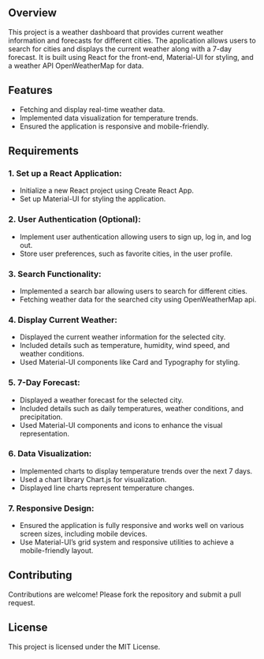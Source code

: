 ## Overview
This project is a weather dashboard that provides current weather information and forecasts for different cities. The application allows users to search for cities and displays the current weather along with a 7-day forecast. It is built using React for the front-end, Material-UI for styling, and a weather API OpenWeatherMap for data.

## Features
- Fetching and display real-time weather data.
- Implemented data visualization for temperature trends.
- Ensured the application is responsive and mobile-friendly.

## Requirements

### 1. Set up a React Application:
- Initialize a new React project using Create React App.
- Set up Material-UI for styling the application.

### 2. User Authentication (Optional):
- Implement user authentication allowing users to sign up, log in, and log out.
- Store user preferences, such as favorite cities, in the user profile.

### 3. Search Functionality:
- Implemented a search bar allowing users to search for different cities.
- Fetching weather data for the searched city using  OpenWeatherMap api.

### 4. Display Current Weather:
- Displayed the current weather information for the selected city.
- Included details such as temperature, humidity, wind speed, and weather conditions.
- Used Material-UI components like Card and Typography for styling.

### 5. 7-Day Forecast:
- Displayed a  weather forecast for the selected city.
- Included details such as daily temperatures, weather conditions, and precipitation.
- Used Material-UI components and icons to enhance the visual representation.

### 6. Data Visualization:
- Implemented charts to display temperature trends over the next 7 days.
- Used a chart library  Chart.js  for visualization.
- Displayed line charts represent temperature changes.

### 7. Responsive Design:
- Ensured the application is fully responsive and works well on various screen sizes, including mobile devices.
- Use Material-UI’s grid system and responsive utilities to achieve a mobile-friendly layout.

## Contributing
Contributions are welcome! Please fork the repository and submit a pull request.

## License
This project is licensed under the MIT License.

